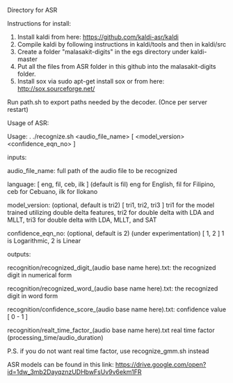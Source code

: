 Directory for ASR

Instructions for install:

1. Install kaldi from here: https://github.com/kaldi-asr/kaldi
2. Compile kaldi by following instructions in kaldi/tools and then in kaldi/src
3. Create a folder "malasakit-digits" in the egs directory under kaldi-master
4. Put all the files from ASR folder in this github into the malasakit-digits folder.
5. Install sox via sudo apt-get install sox or from here: http://sox.sourceforge.net/

Run path.sh to export paths needed by the decoder. (Once per server restart)

Usage of ASR:

Usage: . ./recognize.sh <audio_file_name> <language> [ <model_version> <confidence_eqn_no> ]

inputs:


audio_file_name: 	full path of the audio file to be recognized

language: 		[ eng, fil, ceb, ilk ] (default is fil) eng for English, fil for Filipino, ceb for Cebuano, ilk for Ilokano

model_version:		(optional, default is tri2) [ tri1, tri2, tri3 ] tri1 for the model trained utilizing double delta features, tri2 for double delta with LDA and MLLT, tri3 for double delta with LDA, MLLT, and SAT

confidence_eqn_no:    	(optional, default is 2) (under experimentation) [ 1, 2 ] 1 is Logarithmic, 2 is Linear


outputs:


recognition/recognized_digit_(audio base name here).txt:	the recognized digit in numerical form

recognition/recognized_word_(audio base name here).txt:		the recognized digit in word form

recognition/confidence_score_(audio base name here).txt:	confidence value [ 0 - 1 ]

recognition/realt_time_factor_(audio base name here).txt	real time factor (processing_time/audio_duration)


P.S. if you do not want real time factor, use recognize_gmm.sh instead



ASR models can be found in this link: https://drive.google.com/open?id=1dw_3mb2DayqznzUDHbwFsUv9v6ekm1FR
